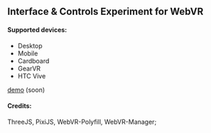 ## Interface & Controls Experiment for WebVR

#### Supported devices:
- Desktop
- Mobile
- Cardboard
- GearVR
- HTC Vive

[demo](#) (soon)

#### Credits:
ThreeJS, PixiJS, WebVR-Polyfill, WebVR-Manager;